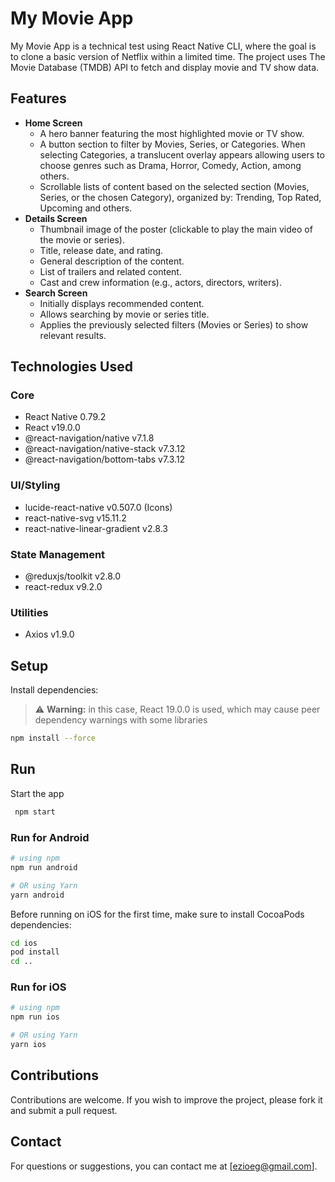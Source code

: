 # My Movie App
My Movie App is a technical test using React Native CLI, where the goal is to clone a basic version of Netflix within a limited time. The project uses The Movie Database (TMDB) API to fetch and display movie and TV show data.

## Features

- **Home Screen**
  - A hero banner featuring the most highlighted movie or TV show.
  - A button section to filter by Movies, Series, or Categories. When selecting Categories, a translucent overlay appears allowing users to choose genres such as Drama, Horror, Comedy, Action, among others.
  - Scrollable lists of content based on the selected section (Movies, Series, or the chosen Category), organized by: Trending, Top Rated, Upcoming and others.
- **Details Screen**
  - Thumbnail image of the poster (clickable to play the main video of the movie or series).
  - Title, release date, and rating.
  - General description of the content.
  - List of trailers and related content.
  - Cast and crew information (e.g., actors, directors, writers).
- **Search Screen**
  - Initially displays recommended content.
  - Allows searching by movie or series title.
  - Applies the previously selected filters (Movies or Series) to show relevant results.

## Technologies Used
### Core
- React Native 0.79.2
- React v19.0.0
- @react-navigation/native v7.1.8
- @react-navigation/native-stack v7.3.12
- @react-navigation/bottom-tabs v7.3.12

### UI/Styling
- lucide-react-native v0.507.0 (Icons)
- react-native-svg v15.11.2
- react-native-linear-gradient v2.8.3

### State Management
- @reduxjs/toolkit v2.8.0
- react-redux v9.2.0

### Utilities
- Axios v1.9.0

## Setup
Install dependencies:
> ⚠️ **Warning:** in this case, React 19.0.0 is used, which may cause peer dependency warnings with some libraries
```bash
npm install --force
   ```
   
## Run
Start the app

   ```bash
    npm start
   ```

### Run for Android
```bash
# using npm
npm run android

# OR using Yarn
yarn android
```

Before running on iOS for the first time, make sure to install CocoaPods dependencies:
```bash
cd ios
pod install
cd ..
```

### Run for iOS
```bash
# using npm
npm run ios

# OR using Yarn
yarn ios
```
   
## Contributions
Contributions are welcome. If you wish to improve the project, please fork it and submit a pull request.

## Contact
For questions or suggestions, you can contact me at [ezioeg@gmail.com].

